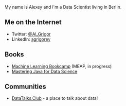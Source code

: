 My name is Alexey and I'm a Data Scientist living in Berlin. 

## Me on the Internet

- Twitter: [@Al_Grigor](https://twitter.com/Al_Grigor)
- LinkedIn: [agrigorev](https://de.linkedin.com/in/agrigorev)

## Books

- [Machine Learning Bookcamp](http://bit.ly/mlbookcamp) (MEAP, in progress)
- [Mastering Java for Data Science](https://www.amazon.com/Mastering-Java-Data-Science-production-ready-ebook/dp/B01JLBMHMM)


## Communities

- [DataTalks.Club](https://datatalks.club) - a place to talk about data!
